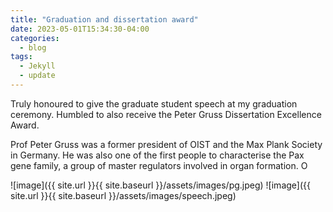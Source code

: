```yaml
---
title: "Graduation and dissertation award"
date: 2023-05-01T15:34:30-04:00
categories:
  - blog
tags:
  - Jekyll
  - update
---
```

Truly honoured to give the graduate student speech at my graduation ceremony. Humbled to also receive the Peter Gruss Dissertation Excellence Award.  
  
Prof Peter Gruss was a former president of OIST and the Max Plank Society in Germany. He was also one of the first people to characterise the Pax gene family, a group of master regulators involved in organ formation. O


![image]({{ site.url }}{{ site.baseurl }}/assets/images/pg.jpeg)
![image]({{ site.url }}{{ site.baseurl }}/assets/images/speech.jpeg)


